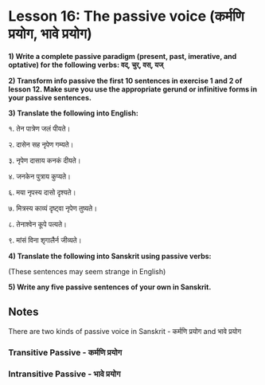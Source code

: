 # Lesson 16: The passive voice (कर्मणि प्रयोग, भावे प्रयोग)


**1) Write a complete passive paradigm (present, past, imerative, and optative) for the following verbs: वद्, चुर्, वस्, यज्**

**2) Transform info passive the first 10 sentences in exercise 1 and 2 of lesson 12. Make sure you use the appropriate gerund or infinitive forms in your passive sentences.**

**3) Translate the following into English:**

१. तेन पात्रेण जलं पीयते।

२. दासेन सह नृपेण गम्यते।

३. नृपेण दासाय कनकं दीयते।

४. जनकेन पुत्राय कुप्यते।

६. मया नृपस्य दासो दृश्यते।

७. मित्रस्य काव्यं दृष्ट्वा नृपेण तुष्यते।

८. तेनाश्वेन कूपे पत्यते।

९. मांसं विना शृगालैर्न जीव्यते।



**4) Translate the following into Sanskrit using passive verbs:**

(These sentences may seem strange in English)

**5) Write any five passive sentences of your own in Sanskrit.**

## Notes

There are two kinds of passive voice in Sanskrit - कर्मणि प्रयोग and भावे प्रयोग

### Transitive Passive - कर्मणि प्रयोग

### Intransitive Passive - भावे प्रयोग